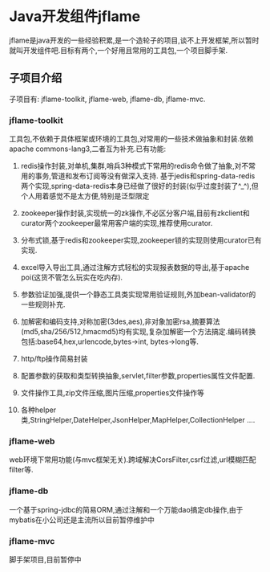 # Java开发组件jflame
jflame是java开发的一些经验积累,是一个造轮子的项目,谈不上开发框架,所以暂时就叫开发组件吧.目标有两个,一个好用且常用的工具包,一个项目脚手架.


## 子项目介绍
子项目有: jflame-toolkit, jflame-web, jflame-db, jflame-mvc.

### jflame-toolkit
工具包,不依赖于具体框架或环境的工具包,对常用的一些技术做抽象和封装.依赖apache commons-lang3,二者互为补充.已有功能:
1. redis操作封装,对单机,集群,哨兵3种模式下常用的redis命令做了抽象,对不常用的事务,管道和发布订阅等没有做深入支持. 基于jedis和spring-data-redis两个实现,spring-data-redis本身已经做了很好的封装(似乎过度封装了^_^),但个人用着感觉不是太方便,特别是泛型限定

2. zookeeper操作封装,实现统一的zk操作,不必区分客户端,目前有zkclient和curator两个zookeeper最常用客户端的实现,推荐使用curator.

3. 分布式锁,基于redis和zookeeper实现,zookeeper锁的实现则使用curator已有实现.

4. excel导入导出工具,通过注解方式轻松的实现报表数据的导出,基于apache poi(这货不管怎么玩实在吃内存).

5. 参数验证加强,提供一个静态工具类实现常用验证规则,外加bean-validator的一些规则补充.

6. 加解密和编码支持,对称加密(3des,aes),非对象加密rsa,摘要算法(md5,sha/256/512,hmacmd5)均有实现,复杂加解密一个方法搞定.编码转换包括:base64,hex,urlencode,bytes->int, bytes->long等.

7. http/ftp操作简易封装

8. 配置参数的获取和类型转换抽象,servlet,filter参数,properties属性文件配置.

9. 文件操作工具,zip文件压缩,图片压缩,properties文件操作等

10. 各种helper类,StringHelper,DateHelper,JsonHelper,MapHelper,CollectionHelper ....

### jflame-web

web环境下常用功能(与mvc框架无关).跨域解决CorsFilter,csrf过滤,url模糊匹配filter等.

### jflame-db
一个基于spring-jdbc的简易ORM,通过注解和一个万能dao搞定db操作,由于mybatis在小公司还是主流所以目前暂停维护中

### jflame-mvc
脚手架项目,目前暂停中
